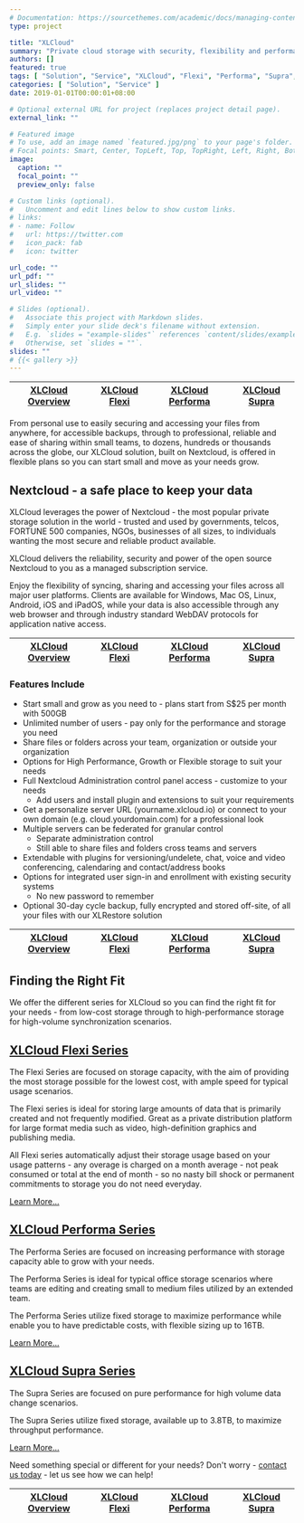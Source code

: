 ```yaml
---
# Documentation: https://sourcethemes.com/academic/docs/managing-content/
type: project

title: "XLCloud"
summary: "Private cloud storage with security, flexibility and performance"
authors: []
featured: true
tags: [ "Solution", "Service", "XLCloud", "Flexi", "Performa", "Supra", "Nextcloud" ]
categories: [ "Solution", "Service" ]
date: 2019-01-01T00:00:01+08:00

# Optional external URL for project (replaces project detail page).
external_link: ""

# Featured image
# To use, add an image named `featured.jpg/png` to your page's folder.
# Focal points: Smart, Center, TopLeft, Top, TopRight, Left, Right, BottomLeft, Bottom, BottomRight.
image:
  caption: ""
  focal_point: ""
  preview_only: false

# Custom links (optional).
#   Uncomment and edit lines below to show custom links.
# links:
# - name: Follow
#   url: https://twitter.com
#   icon_pack: fab
#   icon: twitter

url_code: ""
url_pdf: ""
url_slides: ""
url_video: ""

# Slides (optional).
#   Associate this project with Markdown slides.
#   Simply enter your slide deck's filename without extension.
#   E.g. `slides = "example-slides"` references `content/slides/example-slides.md`.
#   Otherwise, set `slides = ""`.
slides: ""
# {{< gallery >}}
---
```

| [XLCloud Overview](/solution/service/xlcloud/) | [XLCloud Flexi](/solution/service/xlcloud-flexi/) | [XLCloud Performa](/solution/service/xlcloud-perf/) | [XLCloud Supra](/solution/service/xlcloud-supra/) |
| ----- | ----- | ----- | ----- |

From personal use to easily securing and accessing your files from anywhere, for accessible backups, through to professional, reliable and ease of sharing within small teams, to dozens, hundreds or thousands across the globe, our XLCloud solution, built on Nextcloud, is offered in flexible plans so you can start small and move as your needs grow.

## Nextcloud - a safe place to keep your data

XLCloud leverages the power of Nextcloud - the most popular private storage solution in the world - trusted and used by governments, telcos, FORTUNE 500 companies, NGOs, businesses of all sizes, to individuals wanting the most secure and reliable product available.

XLCloud delivers the reliability, security and power of the open source Nextcloud to you as a managed subscription service.

Enjoy the flexibility of syncing, sharing and accessing your files across all major user platforms. Clients are available for Windows, Mac OS, Linux, Android, iOS and iPadOS, while your data is also accessible through any web browser and through industry standard WebDAV protocols for application native access.

| [XLCloud Overview](/solution/service/xlcloud/) | [XLCloud Flexi](/solution/service/xlcloud-flexi/) | [XLCloud Performa](/solution/service/xlcloud-perf/) | [XLCloud Supra](/solution/service/xlcloud-supra/) |
| ----- | ----- | ----- | ----- |

### Features Include

- Start small and grow as you need to - plans start from S$25 per month with 500GB
- Unlimited number of users - pay only for the performance and storage you need
- Share files or folders across your team, organization or outside your organization
- Options for High Performance, Growth or Flexible storage to suit your needs
- Full Nextcloud Administration control panel access - customize to your needs
  - Add users and install plugin and extensions to suit your requirements
- Get a personalize server URL (yourname.xlcloud.io) or connect to your own domain (e.g. cloud.yourdomain.com) for a professional look
- Multiple servers can be federated for granular control
  - Separate administration control
  - Still able to share files and folders cross teams and servers
- Extendable with plugins for versioning/undelete, chat, voice and video conferencing, calendaring and contact/address books
- Options for integrated user sign-in and enrollment with existing security systems
  - No new password to remember
- Optional 30-day cycle backup, fully encrypted and stored off-site, of all your files with our XLRestore solution

| [XLCloud Overview](/solution/service/xlcloud/) | [XLCloud Flexi](/solution/service/xlcloud-flexi/) | [XLCloud Performa](/solution/service/xlcloud-perf/) | [XLCloud Supra](/solution/service/xlcloud-supra/) |
| ----- | ----- | ----- | ----- |

## Finding the Right Fit

We offer the different series for XLCloud so you can find the right fit for your needs - from low-cost storage through to high-performance storage for high-volume synchronization scenarios.

## [XLCloud Flexi Series](/solution/service/xlcloud-flexi/)

The Flexi Series are focused on storage capacity, with the aim of providing the most storage possible for the lowest cost, with ample speed for typical usage scenarios.

The Flexi series is ideal for storing large amounts of data that is primarily created and not frequently modified. Great as a private distribution platform for large format media such as video, high-definition graphics and publishing media.

All Flexi series automatically adjust their storage usage based on your usage patterns - any overage is charged on a month average - not peak consumed or total at the end of month - so no nasty bill shock or permanent commitments to storage you do not need everyday.

[Learn More...](/solution/service/xlcloud-flexi/)

## [XLCloud Performa Series](/solution/service/xlcloud-perf/)

The Performa Series are focused on increasing performance with storage capacity able to grow with your needs.

The Performa Series is ideal for typical office storage scenarios where teams are editing and creating small to medium files utilized by an extended team.

The Performa Series utilize fixed storage to maximize performance while enable you to have predictable costs, with flexible sizing up to 16TB.

[Learn More...](/solution/service/xlcloud-perf/)

## [XLCloud Supra Series](/solution/service/xlcloud-supra/)

The Supra Series are focused on pure performance for high volume data change scenarios.

The Supra Series utilize fixed storage, available up to 3.8TB, to maximize throughput performance.

[Learn More...](/solution/service/xlcloud-supra/)

Need something special or different for your needs? Don't worry - [contact us today](#contact) - let us see how we can help!

| [XLCloud Overview](/solution/service/xlcloud/) | [XLCloud Flexi](/solution/service/xlcloud-flexi/) | [XLCloud Performa](/solution/service/xlcloud-perf/) | [XLCloud Supra](/solution/service/xlcloud-supra/) |
| ----- | ----- | ----- | ----- |
